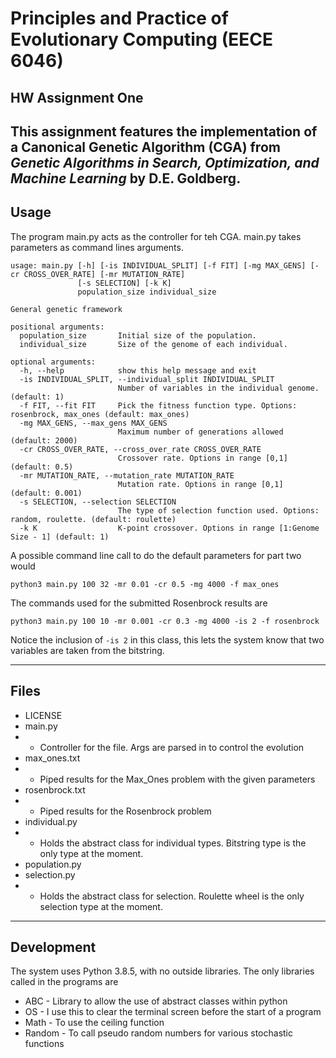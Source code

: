 # Principles and Practice of Evolutionary Computing (EECE 6046)
## HW Assignment One
This assignment features the implementation of a Canonical Genetic Algorithm (CGA) from *Genetic Algorithms in Search, Optimization, and Machine Learning* by D.E.
Goldberg.
---
## Usage
The program main.py acts as the controller for teh CGA. main.py takes parameters as command lines arguments.

```
usage: main.py [-h] [-is INDIVIDUAL_SPLIT] [-f FIT] [-mg MAX_GENS] [-cr CROSS_OVER_RATE] [-mr MUTATION_RATE]
               [-s SELECTION] [-k K]
               population_size individual_size

General genetic framework

positional arguments:
  population_size       Initial size of the population.
  individual_size       Size of the genome of each individual.

optional arguments:
  -h, --help            show this help message and exit
  -is INDIVIDUAL_SPLIT, --individual_split INDIVIDUAL_SPLIT
                        Number of variables in the individual genome. (default: 1)
  -f FIT, --fit FIT     Pick the fitness function type. Options: rosenbrock, max_ones (default: max_ones)
  -mg MAX_GENS, --max_gens MAX_GENS
                        Maximum number of generations allowed (default: 2000)
  -cr CROSS_OVER_RATE, --cross_over_rate CROSS_OVER_RATE
                        Crossover rate. Options in range [0,1] (default: 0.5)
  -mr MUTATION_RATE, --mutation_rate MUTATION_RATE
                        Mutation rate. Options in range [0,1] (default: 0.001)
  -s SELECTION, --selection SELECTION
                        The type of selection function used. Options: random, roulette. (default: roulette)
  -k K                  K-point crossover. Options in range [1:Genome Size - 1] (default: 1)
  ```
A possible command line call to do the default parameters for part two would 

```python3 main.py 100 32 -mr 0.01 -cr 0.5 -mg 4000 -f max_ones```

The commands used for the submitted Rosenbrock results are 

```python3 main.py 100 10 -mr 0.001 -cr 0.3 -mg 4000 -is 2 -f rosenbrock```

Notice the inclusion of `-is 2` in this class, this lets the system know that two variables are taken from the bitstring.
___
## Files
- LICENSE
- main.py
- - Controller for the file. Args are parsed in to control the evolution
- max_ones.txt
- - Piped results for the Max_Ones problem with the given parameters
- rosenbrock.txt
- - Piped results for the Rosenbrock problem
- individual.py
- - Holds the abstract class for individual types. Bitstring type is the only type at the moment.
- population.py
- selection.py
- - Holds the abstract class for selection. Roulette wheel is the only selection type at the moment.
  
---
## Development
The system uses Python 3.8.5, with no outside libraries. The only libraries called in the programs are
- ABC - Library to allow the use of abstract classes within python
- OS - I use this to clear the terminal screen before the start of a program
- Math - To use the ceiling function
- Random - To call pseudo random numbers for various stochastic functions
